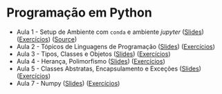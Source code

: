 # Programação em Python

* Aula 1 - Setup de Ambiente com `conda` e ambiente *jupyter* ([Slides](https://github.com/ai2-education-fiep-turma-3/02-programacao-python/raw/main/slides/aula1/slides.pdf)) ([Exercícios](https://github.com/ai2-education-fiep-turma-3/02-programacao-python/blob/main/exercicios/aula1)) ([Source](https://github.com/ai2-education-fiep-turma-3/02-programacao-python/blob/main/src/aula1))
* Aula 2 - Tópicos de Linguagens de Programação ([Slides](https://github.com/ai2-education-fiep-turma-3/02-programacao-python/raw/main/slides/aula2/slides.pdf)) ([Exercícios](https://github.com/ai2-education-fiep-turma-3/02-programacao-python/blob/main/exercicios/aula2)) 
* Aula 3 - Tipos, Classes e Objetos ([Slides](https://github.com/ai2-education-fiep-turma-3/02-programacao-python/raw/main/slides/aula3/slides.pdf)) ([Exercícios](https://github.com/ai2-education-fiep-turma-3/02-programacao-python/blob/main/exercicios/aula3)) 
* Aula 4 - Herança, Polimorfismo ([Slides](https://github.com/ai2-education-fiep-turma-3/02-programacao-python/raw/main/slides/aula4/slides.pdf)) ([Exercícios](https://github.com/ai2-education-fiep-turma-3/02-programacao-python/blob/main/exercicios/aula4)) 
* Aula 5 - Classes Abstratas, Encapsulamento e Exceções ([Slides](https://github.com/ai2-education-fiep-turma-3/02-programacao-python/raw/main/slides/aula5/slides.pdf)) ([Exercícios](https://github.com/ai2-education-fiep-turma-3/02-programacao-python/blob/main/exercicios/aula5)) 
* Aula 7 - Numpy ([Slides](https://github.com/ai2-education-fiep-turma-3/02-programacao-python/raw/main/slides/aula7/slides.pdf)) ([Exercícios](https://github.com/ai2-education-fiep-turma-3/02-programacao-python/blob/main/exercicios/aula7)) 
